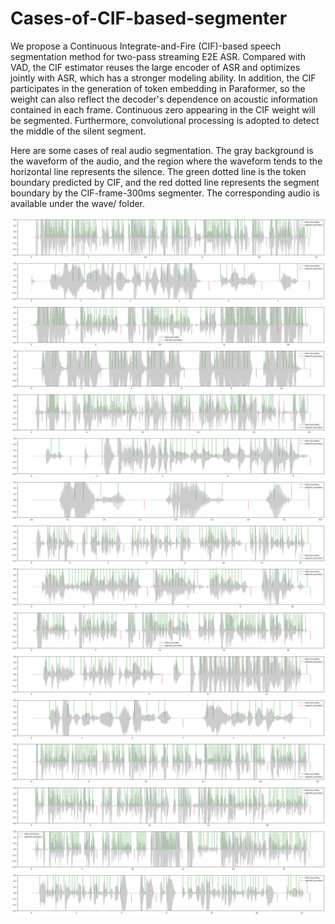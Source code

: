 # Cases-of-CIF-based-segmenter

We propose a Continuous Integrate-and-Fire (CIF)-based speech segmentation method for two-pass streaming E2E ASR. 
Compared with VAD, the CIF estimator reuses the large encoder of ASR and optimizes jointly with ASR, which has a stronger modeling ability.
In addition, the CIF participates in the generation of token embedding in Paraformer, so the weight can also reflect the decoder's dependence on acoustic information contained in each frame. 
Continuous zero appearing in the CIF weight will be segmented. 
Furthermore, convolutional processing is adopted to detect the middle of the silent segment. 

Here are some cases of real audio segmentation. 
The gray background is the waveform of the audio, and the region where the waveform tends to the horizontal line represents the silence. 
The green dotted line is the token boundary predicted by CIF, and the red dotted line represents the segment boundary by the CIF-frame-300ms segmenter.
The corresponding audio is available under the wave/ folder.

![Case1](https://raw.githubusercontent.com/Susanna1999/Cases-of-CIF-based-segmenter/main/figure/05d810ff-4df3-47e1-a2b2-f47995d0243f_01_29.png)
![Case2](https://raw.githubusercontent.com/Susanna1999/Cases-of-CIF-based-segmenter/main/figure/05d810ff-4df3-47e1-a2b2-f47995d0243f_03_5.png)
![Case3](https://raw.githubusercontent.com/Susanna1999/Cases-of-CIF-based-segmenter/main/figure/05d810ff-4df3-47e1-a2b2-f47995d0243f_05_28.png)
![Case4](https://raw.githubusercontent.com/Susanna1999/Cases-of-CIF-based-segmenter/main/figure/05d810ff-4df3-47e1-a2b2-f47995d0243f_06_18.png)
![Case5](https://raw.githubusercontent.com/Susanna1999/Cases-of-CIF-based-segmenter/main/figure/1d3362c2-10d1-4e7a-a34c-17e0ffc50e74_01_10.png)
![Case6](https://raw.githubusercontent.com/Susanna1999/Cases-of-CIF-based-segmenter/main/figure/1d3362c2-10d1-4e7a-a34c-17e0ffc50e74_01_26.png)
![Case7](https://raw.githubusercontent.com/Susanna1999/Cases-of-CIF-based-segmenter/main/figure/1d3362c2-10d1-4e7a-a34c-17e0ffc50e74_02_19.png)
![Case8](https://raw.githubusercontent.com/Susanna1999/Cases-of-CIF-based-segmenter/main/figure/4dd57583-bda4-4a55-b944-f91261a1bfd3_04_3.png)
![Case10](https://raw.githubusercontent.com/Susanna1999/Cases-of-CIF-based-segmenter/main/figure/6bbef4d0-5f32-416f-8822-34fe0fe0b2e5_06_5.png)
![Case11](https://raw.githubusercontent.com/Susanna1999/Cases-of-CIF-based-segmenter/main/figure/6bbef4d0-5f32-416f-8822-34fe0fe0b2e5_06_13.png)
![Case12](https://raw.githubusercontent.com/Susanna1999/Cases-of-CIF-based-segmenter/main/figure/1d3362c2-10d1-4e7a-a34c-17e0ffc50e74_03_34.png)
![Case13](https://raw.githubusercontent.com/Susanna1999/Cases-of-CIF-based-segmenter/main/figure/2ca5b9ad-03f0-4019-8ac3-af49573a80a2_04_12.png)
![Case14](https://raw.githubusercontent.com/Susanna1999/Cases-of-CIF-based-segmenter/main/figure/f7ed1260-bc0e-4e8a-be6b-1c2eb25d2a4a_01_32.png)
![Case15](https://raw.githubusercontent.com/Susanna1999/Cases-of-CIF-based-segmenter/main/figure/f7ed1260-bc0e-4e8a-be6b-1c2eb25d2a4a_03_17.png)
![Case16](https://raw.githubusercontent.com/Susanna1999/Cases-of-CIF-based-segmenter/main/figure/f7ed1260-bc0e-4e8a-be6b-1c2eb25d2a4a_03_39.png)
![Case17](https://raw.githubusercontent.com/Susanna1999/Cases-of-CIF-based-segmenter/main/figure/f7ed1260-bc0e-4e8a-be6b-1c2eb25d2a4a_04_1.png)

